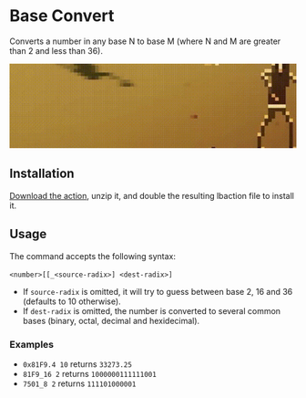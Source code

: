 # Base Convert

Converts a number in any base N to base M (where N and M are greater than 2 and less than
36).

![Base Convert Screenshot](img/01.gif)

## Installation

[Download the action](https://v0.io/dl/launchbar/Base%20Convert.lbaction.zip), unzip it,
and double the resulting lbaction file to install it.

## Usage

The command accepts the following syntax:

`<number>[[_<source-radix>] <dest-radix>]`

+ If `source-radix` is omitted, it will try to guess between base 2, 16 and 36 (defaults
  to 10 otherwise).
+ If `dest-radix` is omitted, the number is converted to several common bases (binary,
  octal, decimal and hexidecimal).

### Examples

+ `0x81F9.4 10` returns `33273.25`
+ `81F9_16 2` returns `1000000111111001`
+ `7501_8 2` returns `111101000001`
